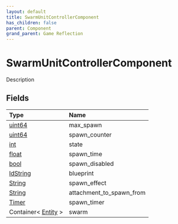 ```yaml
---
layout: default
title: SwarmUnitControllerComponent
has_children: false
parent: Component
grand_parent: Game Reflection
---
```

# SwarmUnitControllerComponent
Description 

## Fields

| Type | Name |
|:----------|:--------------|
| [uint64](/riftbreaker-wiki/docs/game-reflection/components/uint64/) | max_spawn |
| [uint64](/riftbreaker-wiki/docs/game-reflection/components/uint64/) | spawn_counter |
| [int](/riftbreaker-wiki/docs/game-reflection/enums/int/) | state |
| [float](/riftbreaker-wiki/docs/game-reflection/components/float/) | spawn_time |
| [bool](/riftbreaker-wiki/docs/game-reflection/components/bool/) | spawn_disabled |
| [IdString](/riftbreaker-wiki/docs/game-reflection/components/id_string/) | blueprint |
| [String](/riftbreaker-wiki/docs/game-reflection/components/string/) | spawn_effect |
| [String](/riftbreaker-wiki/docs/game-reflection/components/string/) | attachment_to_spawn_from |
| [Timer](/riftbreaker-wiki/docs/game-reflection/classes/timer/) | spawn_timer |
| Container< [Entity](/riftbreaker-wiki/docs/game-reflection/classes/entity/) > | swarm |

